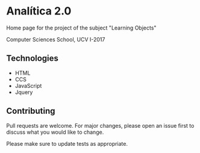 # Analítica 2.0

Home page for the project of the subject "Learning Objects"

Computer Sciences School, UCV I-2017

## Technologies

- HTML
- CCS
- JavaScript
- Jquery


## Contributing
Pull requests are welcome. For major changes, please open an issue first to discuss what you would like to change.

Please make sure to update tests as appropriate.
